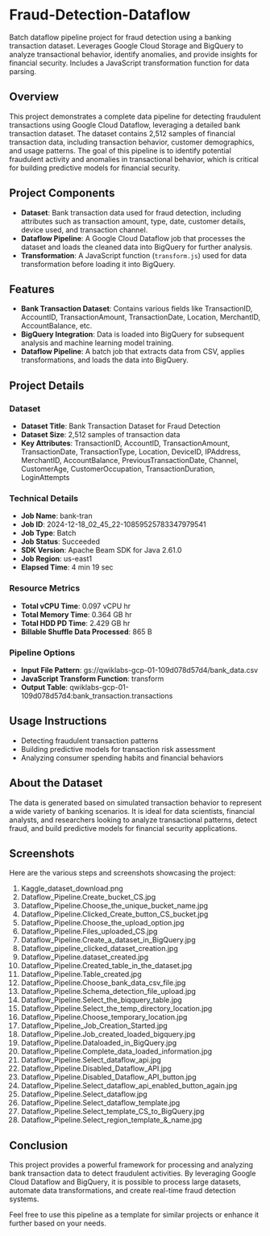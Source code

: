 # Fraud-Detection-Dataflow

Batch dataflow pipeline project for fraud detection using a banking transaction dataset. Leverages Google Cloud Storage and BigQuery to analyze transactional behavior, identify anomalies, and provide insights for financial security. Includes a JavaScript transformation function for data parsing.

## Overview

This project demonstrates a complete data pipeline for detecting fraudulent transactions using Google Cloud Dataflow, leveraging a detailed bank transaction dataset. The dataset contains 2,512 samples of financial transaction data, including transaction behavior, customer demographics, and usage patterns. The goal of this pipeline is to identify potential fraudulent activity and anomalies in transactional behavior, which is critical for building predictive models for financial security.

## Project Components

- **Dataset**: Bank transaction data used for fraud detection, including attributes such as transaction amount, type, date, customer details, device used, and transaction channel.
- **Dataflow Pipeline**: A Google Cloud Dataflow job that processes the dataset and loads the cleaned data into BigQuery for further analysis.
- **Transformation**: A JavaScript function (`transform.js`) used for data transformation before loading it into BigQuery.

## Features

- **Bank Transaction Dataset**: Contains various fields like TransactionID, AccountID, TransactionAmount, TransactionDate, Location, MerchantID, AccountBalance, etc.
- **BigQuery Integration**: Data is loaded into BigQuery for subsequent analysis and machine learning model training.
- **Dataflow Pipeline**: A batch job that extracts data from CSV, applies transformations, and loads the data into BigQuery.

## Project Details

### Dataset

- **Dataset Title**: Bank Transaction Dataset for Fraud Detection
- **Dataset Size**: 2,512 samples of transaction data
- **Key Attributes**: TransactionID, AccountID, TransactionAmount, TransactionDate, TransactionType, Location, DeviceID, IPAddress, MerchantID, AccountBalance, PreviousTransactionDate, Channel, CustomerAge, CustomerOccupation, TransactionDuration, LoginAttempts

### Technical Details

- **Job Name**: bank-tran
- **Job ID**: 2024-12-18_02_45_22-10859525783347979541
- **Job Type**: Batch
- **Job Status**: Succeeded
- **SDK Version**: Apache Beam SDK for Java 2.61.0
- **Job Region**: us-east1
- **Elapsed Time**: 4 min 19 sec

### Resource Metrics

- **Total vCPU Time**: 0.097 vCPU hr
- **Total Memory Time**: 0.364 GB hr
- **Total HDD PD Time**: 2.429 GB hr
- **Billable Shuffle Data Processed**: 865 B

### Pipeline Options

- **Input File Pattern**: gs://qwiklabs-gcp-01-109d078d57d4/bank_data.csv
- **JavaScript Transform Function**: transform
- **Output Table**: qwiklabs-gcp-01-109d078d57d4:bank_transaction.transactions

## Usage Instructions

- Detecting fraudulent transaction patterns
- Building predictive models for transaction risk assessment
- Analyzing consumer spending habits and financial behaviors

## About the Dataset

The data is generated based on simulated transaction behavior to represent a wide variety of banking scenarios. It is ideal for data scientists, financial analysts, and researchers looking to analyze transactional patterns, detect fraud, and build predictive models for financial security applications.

## Screenshots

Here are the various steps and screenshots showcasing the project:

1. Kaggle_dataset_download.png
2. Dataflow_Pipeline.Create_bucket_CS.jpg
3. Dataflow_Pipeline.Choose_the_unique_bucket_name.jpg
4. Dataflow_Pipeline.Clicked_Create_button_CS_bucket.jpg
5. Dataflow_Pipeline.Choose_the_upload_option.jpg
6. Dataflow_Pipeline.Files_uploaded_CS.jpg
7. Dataflow_Pipeline.Create_a_dataset_in_BigQuery.jpg
8. Dataflow_pipeline_clicked_dataset_creation.jpg
9. Dataflow_Pipeline.dataset_created.jpg
10. Dataflow_Pipeline.Created_table_in_the_dataset.jpg
11. Dataflow_Pipeline.Table_created.jpg
12. Dataflow_Pipeline.Choose_bank_data_csv_file.jpg
13. Dataflow_Pipeline.Schema_detection_file_upload.jpg
14. Dataflow_Pipeline.Select_the_biqquery_table.jpg
15. Dataflow_Pipeline.Select_the_temp_directory_location.jpg
16. Dataflow_Pipeline.Choose_temporary_location.jpg
17. Dataflow_Pipeline_Job_Creation_Started.jpg
18. Dataflow_Pipeline.Job_created_loaded_bigquery.jpg
19. Dataflow_Pipeline.Dataloaded_in_BigQuery.jpg
20. Dataflow_Pipeline.Complete_data_loaded_information.jpg
21. Dataflow_Pipeline.Select_dataflow_api.jpg
22. Dataflow_Pipeline.Disabled_Dataflow_API.jpg
23. Dataflow_Pipeline.Disabled_Dataflow_API_button.jpg
24. Dataflow_Pipeline.Select_dataflow_api_enabled_button_again.jpg
25. Dataflow_Pipeline.Select_dataflow.jpg
26. Dataflow_Pipeline.Select_dataflow_template.jpg
27. Dataflow_Pipeline.Select_template_CS_to_BigQuery.jpg
28. Dataflow_Pipeline.Select_region_template_&_name.jpg

## Conclusion

This project provides a powerful framework for processing and analyzing bank transaction data to detect fraudulent activities. By leveraging Google Cloud Dataflow and BigQuery, it is possible to process large datasets, automate data transformations, and create real-time fraud detection systems.

Feel free to use this pipeline as a template for similar projects or enhance it further based on your needs.

